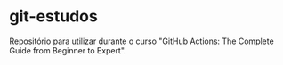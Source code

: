 # git-estudos
Repositório para utilizar durante o curso "GitHub Actions: The Complete Guide from Beginner to Expert".
